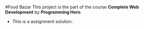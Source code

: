 #Food Bazar
This project is the part of the course **Complete Web Development** by **Programming Hero**.
- This is a assignment solution.
